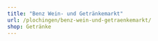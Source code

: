 ```yaml
---
title: "Benz Wein- und Getränkemarkt"
url: /plochingen/benz-wein-und-getraenkemarkt/
shop: Getränke
---
```

